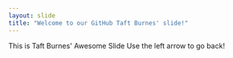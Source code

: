 ```yaml
---
layout: slide
title: "Welcome to our GitHub Taft Burnes' slide!"
---
```

This is Taft Burnes' Awesome Slide
Use the left arrow to go back!
